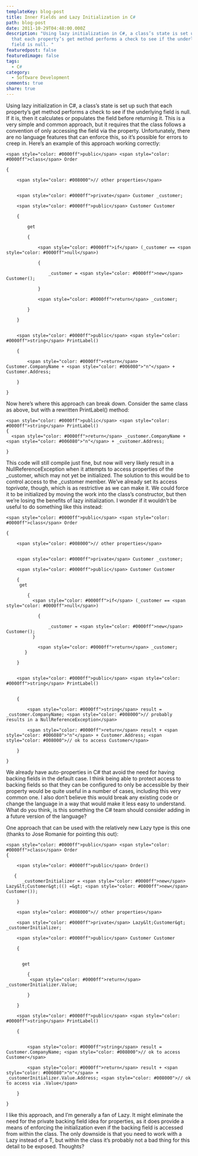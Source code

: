 ```yaml
---
templateKey: blog-post
title: Inner Fields and Lazy Initialization in C#
path: blog-post
date: 2011-10-29T04:48:00.000Z
description: "Using lazy initialization in C#, a class’s state is set up such
  that each property’s get method performs a check to see if the underlying
  field is null. "
featuredpost: false
featuredimage: false
tags:
  - C#
category:
  - Software Development
comments: true
share: true
---
```

Using lazy initialization in C#, a class’s state is set up such that each property’s get method performs a check to see if the underlying field is null. If it is, then it calculates or populates the field before returning it. This is a very simple and common approach, but it requires that the class follows a convention of only accessing the field via the property. Unfortunately, there are no language features that can enforce this, so it’s possible for errors to creep in. Here’s an example of this approach working correctly:

```
<span style="color: #0000ff">public</span> <span style="color: #0000ff">class</span> Order

{

    <span style="color: #008000">// other properties</span>


    <span style="color: #0000ff">private</span> Customer _customer;

    <span style="color: #0000ff">public</span> Customer Customer

    {

        get

        {

            <span style="color: #0000ff">if</span> (_customer == <span style="color: #0000ff">null</span>)

            {

                _customer = <span style="color: #0000ff">new</span> Customer();

            }

            <span style="color: #0000ff">return</span> _customer;

        }

    }


    <span style="color: #0000ff">public</span> <span style="color: #0000ff">string</span> PrintLabel()

    {

        <span style="color: #0000ff">return</span> Customer.CompanyName + <span style="color: #006080">"n"</span> + Customer.Address;

    }

}
```

Now here’s where this approach can break down. Consider the same class as above, but with a rewritten PrintLabel() method:

```
<span style="color: #0000ff">public</span> <span style="color: #0000ff">string</span> PrintLabel()
{
  <span style="color: #0000ff">return</span> _customer.CompanyName + <span style="color: #006080">"n"</span> + _customer.Address;

}
```

This code will still compile just fine, but now will very likely result in a NullReferenceException when it attempts to access properties of the _customer, which may not yet be initialized. The solution to this would be to control access to the _customer member. We’ve already set its access to*private*, though, which is as restrictive as we can make it. We could force it to be initialized by moving the work into the class’s constructor, but then we’re losing the benefits of lazy initialization. I wonder if it wouldn’t be useful to do something like this instead:

```
<span style="color: #0000ff">public</span> <span style="color: #0000ff">class</span> Order

{

    <span style="color: #008000">// other properties</span>


    <span style="color: #0000ff">private</span> Customer _customer;

    <span style="color: #0000ff">public</span> Customer Customer

    {
     get

        {
          <span style="color: #0000ff">if</span> (_customer == <span style="color: #0000ff">null</span>)

            {

                _customer = <span style="color: #0000ff">new</span> Customer();
          }

            <span style="color: #0000ff">return</span> _customer;
       }

    }


    <span style="color: #0000ff">public</span> <span style="color: #0000ff">string</span> PrintLabel()


    {

        <span style="color: #0000ff">string</span> result = _customer.CompanyName; <span style="color: #008000">// probably results in a NullReferenceException</span>

        <span style="color: #0000ff">return</span> result + <span style="color: #006080">"n"</span> + Customer.Address; <span style="color: #008000">// ok to access Customer</span>

    }

}
```

We already have auto-properties in C# that avoid the need for having backing fields in the default case. I think being able to protect access to backing fields so that they can be configured to only be accessible by their property would be quite useful in a number of cases, including this very common one. I also don’t believe this would break any existing code or change the language in a way that would make it less easy to understand. What do you think, is this something the C# team should consider adding in a future version of the language?

One approach that can be used with the relatively new Lazy<T> type is this one (thanks to Jose Romanie for pointing this out):

```
<span style="color: #0000ff">public</span> <span style="color: #0000ff">class</span> Order
{

    <span style="color: #0000ff">public</span> Order()

   {
      _customerInitializer = <span style="color: #0000ff">new</span> Lazy&lt;Customer&gt;(() =&gt; <span style="color: #0000ff">new</span> Customer());

    }

    <span style="color: #008000">// other properties</span>

    <span style="color: #0000ff">private</span> Lazy&lt;Customer&gt; _customerInitializer;

    <span style="color: #0000ff">public</span> Customer Customer

    {


      get

        {
         <span style="color: #0000ff">return</span> _customerInitializer.Value;

        }

    }

    <span style="color: #0000ff">public</span> <span style="color: #0000ff">string</span> PrintLabel()

    {


        <span style="color: #0000ff">string</span> result = Customer.CompanyName; <span style="color: #008000">// ok to access Customer</span>

        <span style="color: #0000ff">return</span> result + <span style="color: #006080">"n"</span> + _customerInitializer.Value.Address; <span style="color: #008000">// ok to access via .Value</span>

    }

}
```

I like this approach, and I’m generally a fan of Lazy<T>. It might eliminate the need for the private backing field idea for properties, as it does provide a means of enforcing the initialization even if the backing field is accessed from within the class. The only downside is that you need to work with a Lazy<T> instead of a T, but within the class it’s probably not a bad thing for this detail to be exposed. Thoughts?